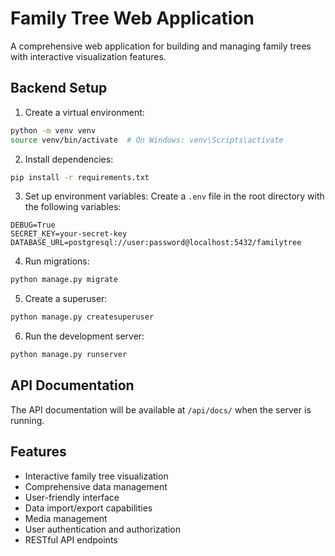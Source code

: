 # Family Tree Web Application

A comprehensive web application for building and managing family trees with interactive visualization features.

## Backend Setup

1. Create a virtual environment:
```bash
python -m venv venv
source venv/bin/activate  # On Windows: venv\Scripts\activate
```

2. Install dependencies:
```bash
pip install -r requirements.txt
```

3. Set up environment variables:
Create a `.env` file in the root directory with the following variables:
```
DEBUG=True
SECRET_KEY=your-secret-key
DATABASE_URL=postgresql://user:password@localhost:5432/familytree
```

4. Run migrations:
```bash
python manage.py migrate
```

5. Create a superuser:
```bash
python manage.py createsuperuser
```

6. Run the development server:
```bash
python manage.py runserver
```

## API Documentation

The API documentation will be available at `/api/docs/` when the server is running.

## Features

- Interactive family tree visualization
- Comprehensive data management
- User-friendly interface
- Data import/export capabilities
- Media management
- User authentication and authorization
- RESTful API endpoints 